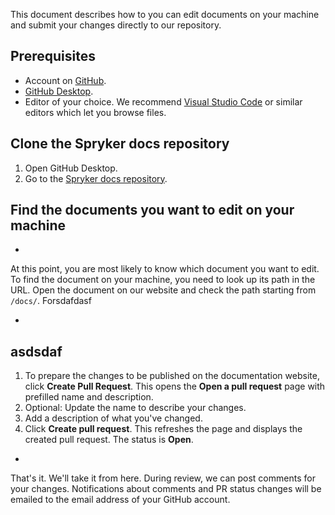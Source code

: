 This document describes how to you can edit documents on your machine and submit your changes directly to our repository.

## Prerequisites

* Account on [GitHub](github.com).
* [GitHub Desktop](https://desktop.github.com/).
* Editor of your choice. We recommend [Visual Studio Code](https://code.visualstudio.com/) or similar editors which let you browse files.

## Clone the Spryker docs repository

1. Open GitHub Desktop.
2. Go to the [Spryker docs repository](https://github.com/spryker/spryker-docs).



## Find the documents you want to edit on your machine

-

At this point, you are most likely to know which document you want to edit. To find the document on your machine, you need to look up its path in the URL. Open the document on our website and check the path starting from `/docs/`. Forsdafdasf





-
asdsdaf
-
1. To prepare the changes to be published on the documentation website, click **Create Pull Request**.
    This opens the **Open a pull request** page with prefilled name and description.
2. Optional: Update the name to describe your changes.     
3. Add a description of what you've changed.
4. Click **Create pull request**.
    This refreshes the page and displays the created pull request. The status is **Open**.
-

That's it. We'll take it from here. During review, we can post comments for your changes. Notifications about comments and PR status changes will be emailed to the email address of your GitHub account.     
